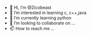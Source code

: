 - 👋 Hi, I’m @Zicobeast
- 👀 I’m interested in learning c, c++,java
- 🌱 I’m currently learning python
- 💞️ I’m looking to collaborate on ...
- 📫 How to reach me ...

<!---
Zicobeast/Zicobeast is a ✨ special ✨ repository because its `README.md` (this file) appears on your GitHub profile.
You can click the Preview link to take a look at your changes.
--->
